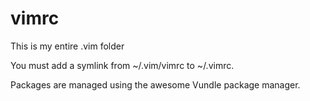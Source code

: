 vimrc
=====

This is my entire .vim folder


You must add a symlink from ~/.vim/vimrc to ~/.vimrc.

Packages are managed using the awesome Vundle package manager.

